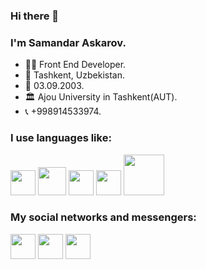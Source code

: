 ### Hi there 👋
### I'm Samandar Askarov.
- 👨‍💻 Front End Developer.
- 📍 Tashkent, Uzbekistan.
- 📅 03.09.2003.
- 🏛 Ajou University in Tashkent(AUT).
- 📞 +998914533974.
### I use languages like:
<code><img src="https://upload.wikimedia.org/wikipedia/commons/thumb/6/61/HTML5_logo_and_wordmark.svg/1024px-HTML5_logo_and_wordmark.svg.png" width="40px"></code>
<code><img src="https://cdn.freebiesupply.com/logos/large/2x/css3-logo-svg-vector.svg" width="45px"></code>
<code><img src="https://upload.wikimedia.org/wikipedia/commons/thumb/9/96/Sass_Logo_Color.svg/2560px-Sass_Logo_Color.svg.png" width="40px"></code>
<code><img src="https://upload.wikimedia.org/wikipedia/commons/thumb/b/b2/Bootstrap_logo.svg/1280px-Bootstrap_logo.svg.png" width="40px"></code>
<code><img src="https://logos-world.net/wp-content/uploads/2023/02/JavaScript-Logo.png" width="65px"></code>

### My social networks and messengers:
<a href="https://t.me/saman_beliy1"><img src="https://encrypted-tbn0.gstatic.com/images?q=tbn:ANd9GcTq26rNKacdcPJz0J8RVcQDsXmVcnjpZOEwhqK8_7BnkQ&s" width="40px"></a>
<a href="https://instagram.com/s.a.a___13"><img src="https://image.similarpng.com/very-thumbnail/2020/06/Instagram-logo-transparent-PNG.png" width="40px"></a>
<a href="https://www.facebook.com/samandar.askarov.3"><img src="https://encrypted-tbn0.gstatic.com/images?q=tbn:ANd9GcTzwnMgeZf7NUIWFagwWfRkrpR_7MAxQDYzcXJvVcqhow&s" width="40px"></a>



<!--
**SamandarAskarov/SamandarAskarov** is a ✨ _special_ ✨ repository because its `README.md` (this file) appears on your GitHub profile.

Here are some ideas to get you started:

- 🔭 I’m currently working on 
- 🌱 I’m currently learning ...
- 👯 I’m looking to collaborate on ...
- 🤔 I’m looking for help with ...
- 💬 Ask me about ...
- 📫 How to reach me: ...
- 😄 Pronouns: ...
- ⚡ Fun fact: ...
-->
